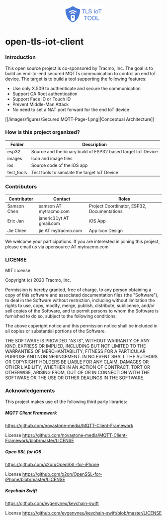 <p align="center">
	<img src="images/tls_iot_tool.png" width="25%" alt="TLS-IoT-Tools"/>
</p> 

# open-tls-iot-client

### Introduction

This open source project is co-sponsored by Tracmo, Inc. The goal is to build an end-to-end secured MQTTs communication to control an end IoT device. The target is to build a tool supporting the following features:
* Use only X.509 to authenticate and secure the communication
* Support CA Root authentication
* Support Face ID or Touch ID
* Prevent Middle-Man Attack
* No need to set a NAT port forward for the end IoT device

[[/images/figures/Secured MQTT-Page-1.png||Conceptual Architecture]]

### How is this project organized?

| Folder     | Description                                                  |
|------------|--------------------------------------------------------------|
| esp32      | Source and the binary build of ESP32 based target IoT Device |
| images     | Icon and image files                                         |
| ios        | Source code of the iOS app                                   |
| test_tools | Test tools to simulate the target IoT Device                 |

### Contributors

| Contributor | Contact                  | Roles                                      |
|-------------|--------------------------|--------------------------------------------|
| Samson Chen | samson AT mytracmo.com   | Project Coordinator, ESP32, Documentations |
| Eric Jan    | janeric11yt AT gmail.com | iOS App                                    |
| Jie Chien   | jie AT mytracmo.com      | App Icon Design                            |

We welcome your participations. If you are interested in joining this project, please email us via
opensource AT mytracmo.com

### LICENSE

MIT License

Copyright (c) 2020 Tracmo, Inc.

Permission is hereby granted, free of charge, to any person obtaining a copy
of this software and associated documentation files (the "Software"), to deal
in the Software without restriction, including without limitation the rights
to use, copy, modify, merge, publish, distribute, sublicense, and/or sell
copies of the Software, and to permit persons to whom the Software is
furnished to do so, subject to the following conditions:

The above copyright notice and this permission notice shall be included in all
copies or substantial portions of the Software.

THE SOFTWARE IS PROVIDED "AS IS", WITHOUT WARRANTY OF ANY KIND, EXPRESS OR
IMPLIED, INCLUDING BUT NOT LIMITED TO THE WARRANTIES OF MERCHANTABILITY,
FITNESS FOR A PARTICULAR PURPOSE AND NONINFRINGEMENT. IN NO EVENT SHALL THE
AUTHORS OR COPYRIGHT HOLDERS BE LIABLE FOR ANY CLAIM, DAMAGES OR OTHER
LIABILITY, WHETHER IN AN ACTION OF CONTRACT, TORT OR OTHERWISE, ARISING FROM,
OUT OF OR IN CONNECTION WITH THE SOFTWARE OR THE USE OR OTHER DEALINGS IN THE
SOFTWARE.

### Acknowledgements

This project makes use of the following third party libraries:

##### MQTT Client Framework

https://github.com/novastone-media/MQTT-Client-Framework

License
https://github.com/novastone-media/MQTT-Client-Framework/blob/master/LICENSE

##### Open SSL for iOS

https://github.com/x2on/OpenSSL-for-iPhone

License
https://github.com/x2on/OpenSSL-for-iPhone/blob/master/LICENSE

##### Keychain Swift

https://github.com/evgenyneu/keychain-swift

License
https://github.com/evgenyneu/keychain-swift/blob/master/LICENSE
